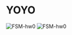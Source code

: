 <h1>YOYO</h1>
<img src="https://i.ibb.co/y6LqfMw/FSM-hw0.png" alt="FSM-hw0">
<img src="https://i.ibb.co/hmH5PVR/image.jpg" alt="FSM-hw0">

